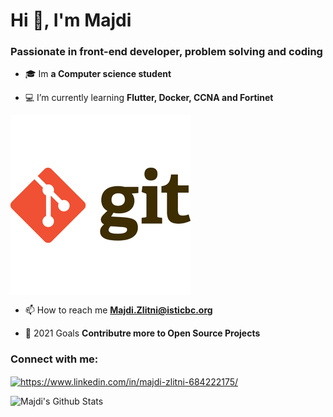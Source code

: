 <h1>Hi 👋, I'm Majdi</h1>
<h3>Passionate in front-end developer, problem solving and coding </h3>

- 🎓 Im **a Computer science student** 

- 💻 I’m currently learning **Flutter, Docker, CCNA and Fortinet**
<img align="center" src="https://raw.githubusercontent.com/github/explore/80688e429a7d4ef2fca1e82350fe8e3517d3494d/topics/git/git.png">

- 📫 How to reach me **Majdi.Zlitni@isticbc.org**

- 🥅 2021 Goals **Contributre more to Open Source Projects**


<h3 align="left">Connect with me:</h3>
<a href="https://www.linkedin.com/in/majdi-zlitni-684222175/" target="blank"><img align="center" src="https://cdn.jsdelivr.net/npm/simple-icons@3.0.1/icons/linkedin.svg" alt="https://www.linkedin.com/in/majdi-zlitni-684222175/" height="30" width="40" /></a>
<p align="left">
</p>

<img align="left" alt="Majdi's Github Stats" src="https://github-readme-stats.vercel.app/api?username=Majdi-Zlitni&show-icons=true&hide_border=true"/>
